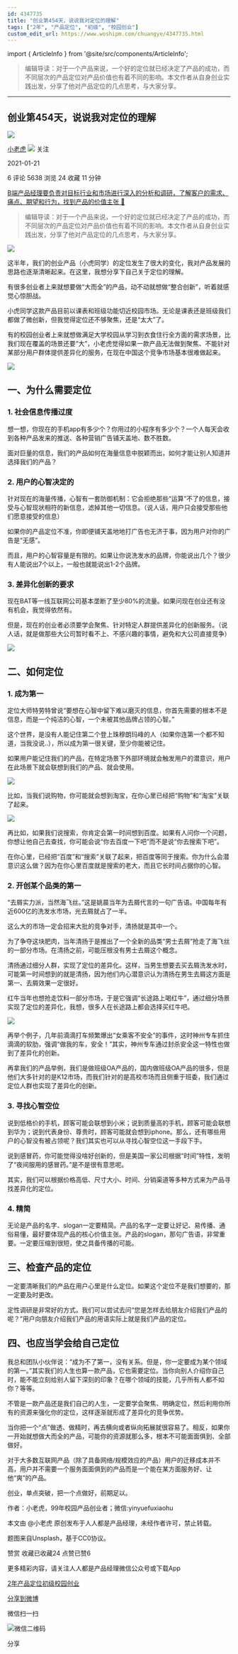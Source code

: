 ```yaml
---
id: 4347735
title: "创业第454天，说说我对定位的理解"
tags: ["2年", "产品定位", "初级", "校园创业"]
custom_edit_url: https://www.woshipm.com/chuangye/4347735.html
---
```

import { ArticleInfo } from '@site/src/components/ArticleInfo';

<ArticleInfo
    author="小老虎"
    authorLink="https://www.woshipm.com/u/113479"
    published="2021-01-21"
    views={5638}
    comments={6}
    collects={24}
/>

> 编辑导读：对于一个产品来说，一个好的定位就已经决定了产品的成功，而不同层次的产品定位对产品价值也有着不同的影响。本文作者从自身创业实践出发，分享了他对产品定位的几点思考，与大家分享。

---

## 创业第454天，说说我对定位的理解

[![](https://static.woshipm.com/APP_U_201906_20190620084439_380.jpeg?imageView2/1/w/72/h/72/q/100)](https://www.woshipm.com/u/113479)

[小老虎](https://www.woshipm.com/u/113479) ![](https://static.woshipm.com/tag/1101_1@2x.png) 关注

2021-01-21

6 评论 5638 浏览 24 收藏 11 分钟

[B端产品经理要负责对目标行业和市场进行深入的分析和调研，了解客户的需求、痛点、期望和行为，找到产品的价值主张 🔗](https://ke.qidianla.com/courses/bcpm)

> 编辑导读：对于一个产品来说，一个好的定位就已经决定了产品的成功，而不同层次的产品定位对产品价值也有着不同的影响。本文作者从自身创业实践出发，分享了他对产品定位的几点思考，与大家分享。

![](https://image.woshipm.com/wp-files/2021/01/mmouLADinHC9pkyEFa2p.jpg)

这半年，我们的创业产品（小虎同学）的定位发生了很大的变化，我对产品发展的思路也逐渐清晰起来。在这里，我想分享下自己关于定位的理解。

有很多创业者上来就想要做“大而全”的产品，动不动就想做“整合创新”，听着就感觉心惊胆战。

小虎同学这款产品目前以课表和班级功能切近校园市场。无论是课表还是班级我们都做了微创新，但我觉得定位还不够聚焦，还是“太大”了。

有的校园创业者上来就想做满足大学校园从学习到衣食住行全方面的需求场景，比我们现在覆盖的场景还要“大”，小老虎觉得如果一款产品无法做到聚焦、不能针对某部分用户群体提供差异化的服务，在现在中国这个竞争市场基本很难做起来。

![](https://image.woshipm.com/wp-files/2021/01/7GQ1vg0vkn36na6ZYWMi.png)

## 一、为什么需要定位

### 1\. 社会信息传播过度

想一想，你现在的手机app有多少个？你用过的小程序有多少个？一个人每天会收到各种产品发来的推送、各种营销广告铺天盖地、数不胜数。

面对巨量的信息，我们的产品如何在海量信息中脱颖而出，如何才能让别人知道并选择我们的产品？

### 2\. 用户的心智决定的

针对现在的海量传播，心智有一套防御机制：它会拒绝那些“运算”不了的信息，接受与心智现状相符的新信息，滤掉其他一切信息。（说人话，用户只会接受那些他们愿意接受的信息）

如果你的产品定位不准，你即便铺天盖地地打广告也无济于事，因为用户对你的广告是“无感”。

而且，用户的心智容量是有限的。如果让你说洗发水的品牌，你能说出几个？很少有人能说出7个以上，一般也就能说出1-2个品牌。

### 3\. 差异化创新的要求

现在BAT等一线互联网公司基本垄断了至少80%的流量。如果问现在创业还有没有机会，我觉得依然有。

但是，现在的创业者必须要学会聚焦、针对特定人群提供差异化的创新服务。（说人话，就是做那些大公司暂时看不上、不感兴趣的事情，避免和大公司直接竞争）

![](https://image.woshipm.com/wp-files/2021/01/ymlM3HWEr91G9BwXnKNO.png)

## 二、如何定位

### 1\. 成为第一

定位大师特劳特曾说“要想在心智中留下难以磨灭的信息，你首先需要的根本不是信息，而是一个纯洁的心智，一个未被其他品牌占领的心智。”

这个世界，是没有人能记住第二个登上珠穆朗玛峰的人（如果你连第一个都不知道，当我没说..），所以成为第一很关键，至少你能被记住。

如果用户能记住我们的产品，在特定场景下外部环境就会触发用户的潜意识，用户在此场景下就会联想到我们的产品、就会使用。

![](https://image.woshipm.com/wp-files/2021/01/PDk64NNdFa5UKB2YMgZg.png)

比如，当我们说购物，你可能就会想到淘宝，在你心里已经把“购物”和“淘宝”关联了起来。

![](https://image.woshipm.com/wp-files/2021/01/2LHLtynuAvh93NT4ED6w.png)

再比如，如果我们说搜索，你肯定会第一时间想到百度。如果有人问你一个问题，你想让他自己去查找，你可能会说“你去百度一下吧”而不是说“你去搜索下吧”。

在你心里，已经把“百度”和“搜索”关联了起来，把百度等同于搜索。你为什么会潜意识这么做？因为在你心里百度就是搜索的老大，而且它长时间占据你的心智。

### 2\. 开创某个品类的第一

“去屑实力派，当然海飞丝。”这是姚晨当年为去屑代言的一句广告语。中国每年有近600亿的洗发水市场，光去屑就占了一半。

这么大的市场一定会招来大批的竞争对手，清扬就是其中一个。

为了争夺这块肥肉，当年清扬于是推出了一个全新的品类“男士去屑”抢走了海飞丝的一部分市场。在清扬之前，可能压根没有男士去屑这个概念。

清扬通过细分人群，实现了定位的差异化。这样，当男生想要去买去屑洗发水时，可能第一时间想到的就是清扬，因为他们内心潜意识认为清扬在男生去屑这方面是第一、去屑效果一定很好。

红牛当年也想抢走饮料一部分市场，于是它强调“长途路上喝红牛”，通过细分场景实现了定位的差异化，我想，很多人在长途路上都会选择买红牛吧。

![](https://image.woshipm.com/wp-files/2021/01/7sK0T4jhrqFVUoPqw2cK.jpeg)

再举个例子，几年前滴滴打车频繁爆出“女乘客不安全”的事件，这时神州专车抓住滴滴的软肋，强调“做我的车，安全！”其实，神州专车通过封杀安全这一特性也做到了差异化的创新。

再拿我们的产品举例，我们是做班级OA产品的，国内做班级OA产品的很多，但是他们大多针对的是K12市场，而我们针对的是高校市场而且侧重于班委，我们通过定位人群也实现了差异化的创新。

### 3\. 寻找心智空位

说到低格价的手机，顾客可能会联想到小米；说到质量高的手机，顾客可能会联想到华为；说到代表身份、尊贵时，顾客可能就会想到iphone。那么，还有哪些用户的心智没有被占领呢？我们其实也可以从寻找心智空位这一手段下手。

说到感冒药，你可能觉得没啥好创新的，但是美国一家公司根据“时间”特性，发明了“夜间服用的感冒药。”是不是很有意思呢。

其实，我们可以根据价格高低、尺寸大小、时间、分销渠道等多种方式来为产品寻找差异化的定位。

### 4\. 精简

无论是产品的名字、slogan一定要精简。产品的名字一定要让好记、易传播、通俗易懂，最好要体现产品的核心价值主张。产品的slogan，那句广告语，非常重要。一定要压缩到很短，使之具备传播的可能。

## 三、检查产品的定位

一定要清晰我们的产品在用户心里是什么定位。如果这个定位不是我们想要的，那一定要及时更改。

定性调研是非常好的方式。我们可以尝试去问“您是怎样去给朋友介绍我们产品的呢？”用户向朋友介绍我们产品的用语实际上就是我们产品的定位。

## 四、也应当学会给自己定位

我总和团队小伙伴说：“成为不了第一，没有关系。但是，你一定要成为某个领域的第一。”其实我们的人生也算一款产品，它也需要定位。当你向别人介绍你自己时，能不能立刻给别人留下深刻的印象？在哪个领域的技能，几乎所有人都不如你？等等。

不管是一款产品还是我们自己的人生，一定要学会聚焦、明确定位，然后利用你所有的资源来强化你的定位，这样逐渐就形成了差异化的竞争优势。

当你把一个“点”做透、做精时，再去横向或者纵向拓展就很容易了。相反，如果你一开始就想做大而全的产品，可能你的资源就那么多，根本不可能面面俱到、全部做好。

对于大多数互联网产品（除了具备网络/规模效应的产品）用户的迁移成本并不高，用户并不需要一个服务面面俱到的产品而是一个能在某方面服务好、让他“爽”的产品。

创业，单点突破，把一个点做好，前期足以。

作者：小老虎，99年校园产品创业者；微信:yinyuefuxiaohu

本文由 @小老虎 原创发布于人人都是产品经理，未经作者许可，禁止转载。

题图来自Unsplash，基于CC0协议。

赞赏 收藏已收藏24 点赞已赞6

更多精彩内容，请关注人人都是产品经理微信公众号或下载App

[2年](https://www.woshipm.com/tag/2%e5%b9%b4)[产品定位](https://www.woshipm.com/tag/%e4%ba%a7%e5%93%81%e5%ae%9a%e4%bd%8d)[初级](https://www.woshipm.com/tag/%e5%88%9d%e7%ba%a7)[校园创业](https://www.woshipm.com/tag/%e6%a0%a1%e5%9b%ad%e5%88%9b%e4%b8%9a)

[分享到微博](https://service.weibo.com/share/share.php?appkey=2775287854&title=创业第454天，说说我对定位的理解&url=https://www.woshipm.com/chuangye/4347735.html&pic=https://image.woshipm.com/wp-files/2021/01/mmouLADinHC9pkyEFa2p.jpg)

微信扫一扫

![微信二维码](https://api.pwmqr.com/qrcode/create/?url=https://www.woshipm.com/chuangye/4347735.html)

分享